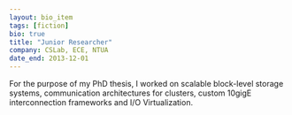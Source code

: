 ```yaml
---
layout: bio_item
tags: [fiction]
bio: true
title: "Junior Researcher"
company: CSLab, ECE, NTUA
date_end: 2013-12-01
---
```


For the purpose of my PhD thesis, I worked on scalable block-level storage
systems, communication architectures for clusters, custom 10gigE
interconnection frameworks and I/O Virtualization.
